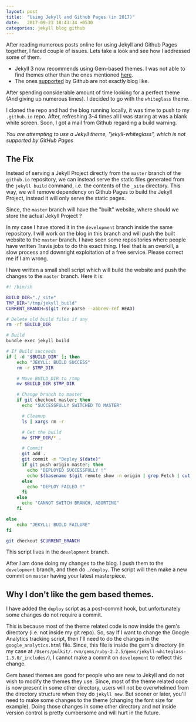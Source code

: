 ```yaml
---
layout: post
title:  "Using Jekyll and Github Pages (in 2017)"
date:   2017-09-23 18:43:34 +0530
categories: jekyll blog github
---
```


After reading numerous posts online for using Jekyll and Github Pages together, I faced couple of issues. Lets take a look and see how I addressed some of them.

* Jekyll 3 now recommends using Gem-based themes. I was not able to find themes other than the ones mentioned [here](https://github.com/planetjekyll/awesome-jekyll-themes).
* The ones [supported](https://pages.github.com/themes/) by Github are not exactly blog like.

After spending considerable amount of time looking for a perfect theme (And giving up numerous times). I decided to go with the `whiteglass` theme.

I cloned the repo and had the blog running locally, it was time to push to my `.github.io` repo. After, refreshing 3-4 times all I was staring at was a blank white screen. Soon, I got a mail from Github regarding a build warning.

*You are attempting to use a Jekyll theme, "jekyll-whiteglass", which is not supported by GitHub Pages*

## The Fix

Instead of serving a Jekyll Project directly from the `master` branch of the `github.io` repository, we can instead serve the static files generated from the `jekyll build` command, i.e. the contents of the `_site` directory.
This way, we will remove dependency on Github Pages to build the Jekyll Project, instead it will only serve the static pages.

Since, the `master` branch will have the "built" website, where should we store the actual Jekyll Project ?

In my case I have stored it in the `development` branch inside the same repository. I will work on the blog in this branch and will push the built website to the `master` branch. I have seen some repositories where people have written Travis jobs to do this exact thing. I feel that is an overkill, a slow process and downright exploitation of a free service. Please correct me if I am wrong.

I have written a small shell script which will build the website and push the changes to the `master` branch. Here it is:

```sh
#! /bin/sh

BUILD_DIR="./_site"
TMP_DIR="/tmp/jekyll_build"
CURRENT_BRANCH=$(git rev-parse --abbrev-ref HEAD)

# Delete old build files if any
rm -rf $BUILD_DIR

# Build
bundle exec jekyll build

# If Build succeeds
if [ -d "$BUILD_DIR" ]; then
    echo "JEKYLL: BUILD SUCCESS"
    rm -r $TMP_DIR

    # Move BUILD_DIR to /tmp
    mv $BUILD_DIR $TMP_DIR

    # Change branch to master
    if git checkout master; then
      echo "SUCCESSFULLY SWITCHED TO MASTER"

      # Cleanup
      ls | xargs rm -r

      # Get the build
      mv $TMP_DIR/* .

      # Commit
      git add .
      git commit -m "Deploy $(date)"
      if git push origin master; then
        echo "DEPLOYED SUCCESSFULLY !"
        echo $(basename $(git remote show -n origin | grep Fetch | cut -d: -f2-))
      else
        echo "DEPLOY FAILED !"
      fi
    else
      echo "CANNOT SWITCH BRANCH, ABORTING"
    fi

else
    echo "JEKYLL: BUILD FAILURE"
fi

git checkout $CURRENT_BRANCH
```
This script lives in the `development` branch.

After I am done doing my changes to the blog. I push them to the `development` branch, and then do `./deploy`. The script will then make a new commit on `master` having your latest masterpiece.

## Why I don't like the gem based themes.

I have added the `deploy` script as a post-commit hook, but unfortunately some changes do not require a commit.

This is because most of the theme related code is now inside the gem's directory (i.e. not inside my git repo). So, say If I want to change the Google Analytics tracking script, then I'll need to do the changes in the `google_analytics.html` file. Since, this file is inside the gem's directory (in my case at `/Users/pulkit/.rvm/gems/ruby-2.2.5/gems/jekyll-whiteglass-1.3.0/_includes/`), I cannot make a commit on `development` to reflect this change.

Gem based themes are good for people who are new to Jekyll and do not wish to modify the themes they use. Since, most of the theme related code is now present in some other directory, users will not be overwhelmed from the directory structure when they do `jekyll new`.
But sooner or later, you'll need to make some changes to the theme (changing the font size for example). Doing those changes in some other directory and not inside version control is pretty cumbersome and will hurt in the future.
